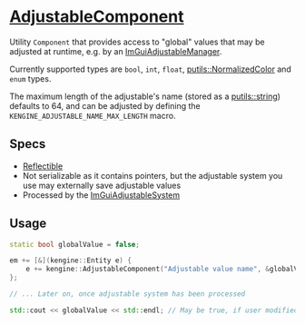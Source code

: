 # [AdjustableComponent](AdjustableComponent.hpp)

Utility `Component` that provides access to "global" values that may be adjusted at runtime, e.g. by an [ImGuiAdjustableManager](../../systems/ImGuiAdjustableSystem.md).

Currently supported types are `bool`, `int`, `float`, [putils::NormalizedColor](https://github.com/phiste/putils/blob/master/Color.md) and `enum` types.

The maximum length of the adjustable's name (stored as a [putils::string](https://github.com/phiste/putils/blob/master/string.hpp)) defaults to 64, and can be adjusted by defining the `KENGINE_ADJUSTABLE_NAME_MAX_LENGTH` macro.

## Specs

* [Reflectible](https://github.com/phiste/putils/blob/master/reflection.md)
* Not serializable as it contains pointers, but the adjustable system you use may externally save adjustable values
* Processed by the [ImGuiAdjustableSystem](../../systems/ImGuiAdjustableSystem.md)

## Usage

```c++
static bool globalValue = false;

em += [&](kengine::Entity e) {
    e += kengine::AdjustableComponent("Adjustable value name", &globalValue);
};

// ... Later on, once adjustable system has been processed

std::cout << globalValue << std::endl; // May be true, if user modified it
```